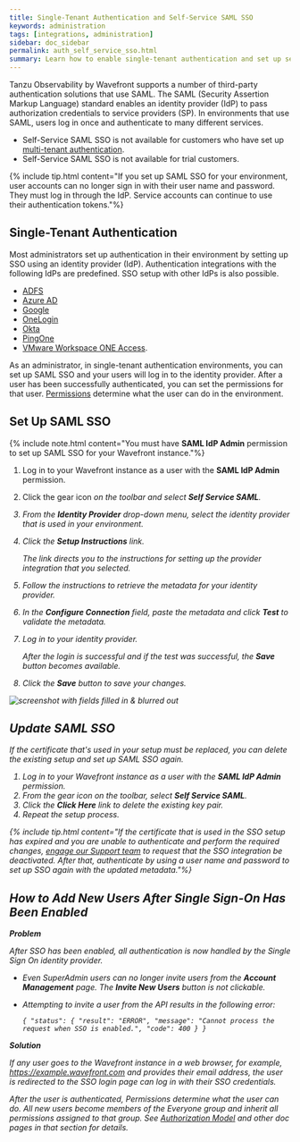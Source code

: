 ```yaml
---
title: Single-Tenant Authentication and Self-Service SAML SSO
keywords: administration
tags: [integrations, administration]
sidebar: doc_sidebar
permalink: auth_self_service_sso.html
summary: Learn how to enable single-tenant authentication and set up self-service SSO.
---
```


Tanzu Observability by Wavefront supports a number of third-party authentication solutions that use SAML. The SAML (Security Assertion Markup Language) standard enables an identity provider (IdP) to pass authorization credentials to service providers (SP). In environments that use SAML, users log in once and authenticate to many different services.

* Self-Service SAML SSO is not available for customers who have set up [multi-tenant authentication](authentication.html#multi-tenant-authentication).
* Self-Service SAML SSO is not available for trial customers.

{% include tip.html content="If you set up SAML SSO for your environment, user accounts can no longer sign in with their user name and password. They must log in through the IdP. Service accounts can continue to use their authentication tokens."%}

## Single-Tenant Authentication

Most administrators set up authentication in their environment by setting up SSO using an identity provider (IdP). Authentication integrations with the following IdPs are predefined. SSO setup with other IdPs is also possible.

* [ADFS](adfs.html)
* [Azure AD](azure_ad.html)
* [Google](google.html)
* [OneLogin](onelogin.html)
* [Okta](okta.html)
* [PingOne](pingone.html)
* [VMware Workspace ONE Access](workspace-one.html).

As an administrator, in single-tenant authentication environments, you can set up SAML SSO and your users will log in to the identity provider. After a user has been successfully authenticated, you can set the permissions for that user. [Permissions](permissions_overview.html) determine what the user can do in the environment.

## Set Up SAML SSO

{% include note.html content="You must have **SAML IdP Admin** permission to set up SAML SSO for your Wavefront instance."%}

1. Log in to your Wavefront instance as a user with the **SAML IdP Admin** permission.
2. Click the gear icon <i class="fa fa-cog"/> on the toolbar and select **Self Service SAML**.
3. From the **Identity Provider** drop-down menu, select the identity provider that is used in your environment.
4. Click the **Setup Instructions** link.

   The link directs you to the instructions for setting up the provider integration that you selected.

5. Follow the instructions to retrieve the metadata for your identity provider.
6. In the **Configure Connection** field, paste the metadata and click **Test** to validate the metadata.
7. Log in to your identity provider.

   After the login is successful and if the test was successful, the **Save** button becomes available.

8. Click the **Save** button to save your changes.

![screenshot with fields filled in & blurred out](images/self_service_sso.png)


## Update SAML SSO

If the certificate that's used in your setup must be replaced, you can delete the existing setup and set up SAML SSO again.

1. Log in to your Wavefront instance as a user with the **SAML IdP Admin** permission.
2. From the gear icon <i class="fa fa-cog"/> on the toolbar, select **Self Service SAML**.
3. Click the **Click Here** link to delete the existing key pair.
4. Repeat the setup process.

{% include tip.html content="If the certificate that is used in the SSO setup has expired and you are unable to authenticate and perform the required changes, [engage our Support team](wavefront_support_feedback.html#support) to request that the SSO integration be deactivated. After that, authenticate by using a user name and password to set up SSO again with the updated metadata."%}

<!---
## FedRAMP Certification of Different Providers

The different SAML providers have the following FedRAMP certification:

* ADFS – FedRAMP High.
* G-Suite – FedRAMP Moderate.
* Okta – FedRAMP Moderate.
* WorkSpaceOne - FedRAMP Moderate.
* OneLogin – No FedRAMP compliance.

--->

## How to Add New Users After Single Sign-On Has Been Enabled

**Problem**

After SSO has been enabled, all authentication is now handled by the Single Sign On identity provider.
* Even SuperAdmin users can no longer invite users from the **Account Management** page. The **Invite New Users** button is not clickable.
* Attempting to invite a user from the API results in the following error:

  ```
  { "status": { "result": "ERROR", "message": "Cannot process the request when SSO is enabled.", "code": 400 } }
  ```

**Solution**

If any user goes to the Wavefront instance in a web browser, for example, https://example.wavefront.com and provides their email address, the user is redirected to the SSO login page can log in with their SSO credentials.

After the user is authenticated, Permissions determine what the user can do. All new users become members of the Everyone group and inherit all permissions assigned to that group. See [Authorization Model](authorization.html) and other doc pages in that section for details.
